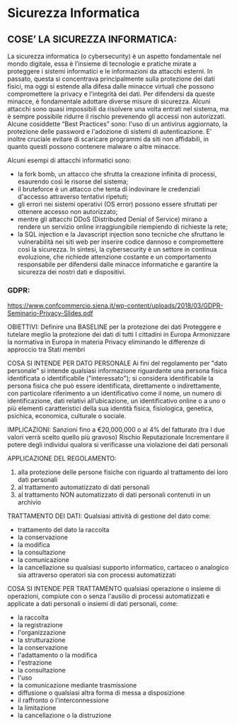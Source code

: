 # Sicurezza Informatica

## COSE’ LA SICUREZZA INFORMATICA:
La sicurezza informatica (o cybersecurity) è un aspetto fondamentale nel mondo digitale, essa è l’insieme di tecnologie e pratiche mirate a proteggere i sistemi informatici e le informazioni da attacchi esterni. 
In passato, questa si concentrava principalmente sulla protezione dei dati fisici, ma oggi si estende alla difesa dalle minacce virtuali che possono compromettere la privacy e l'integrità dei dati.
Per difendersi da queste minacce, è fondamentale adottare diverse misure di sicurezza. 
Alcuni attacchi sono quasi impossibili da risolvere una volta entrati nel sistema, ma è sempre possibile ridurre il rischio prevenendo gli accessi non autorizzati. 
Alcune cosiddette “Best Practices” sono: l'uso di un antivirus aggiornato, la protezione delle password e l'adozione di sistemi di autenticazione. 
E’ inoltre cruciale evitare di scaricare programmi da siti non affidabili, in quanto questi possono contenere malware o altre minacce.

Alcuni esempi di attacchi informatici sono: 
- la fork bomb, un attacco che sfrutta la creazione infinita di processi, esaurendo così le risorse del sistema;
- il bruteforce è un attacco che tenta di indovinare le credenziali d'accesso attraverso tentativi ripetuti;
- gli errori nei sistemi operativi (OS error) possono essere sfruttati per ottenere accesso non autorizzato;
- mentre gli attacchi DDoS (Distributed Denial of Service) mirano a rendere un servizio online irraggiungibile riempiendo di richieste la rete;
- la SQL injection e la Javascript injection sono tecniche che sfruttano le vulnerabilità nei siti web per inserire codice dannoso e compromettere così la sicurezza.
In sintesi, la cybersecurity è un settore in continua evoluzione, che richiede attenzione costante e un comportamento responsabile per difendersi dalle minacce informatiche e garantire la sicurezza dei nostri dati e dispositivi.



### GDPR:
https://www.confcommercio.siena.it/wp-content/uploads/2018/03/GDPR-Seminario-Privacy-Slides.pdf

OBIETTIVI:
Definire una BASELINE per la protezione dei dati Proteggere e tutelare meglio la protezione dei dati di tutti I cittadini in Europa Armonizzare la normativa in Europa in materia Privacy eliminando le differenze di approccio tra Stati membri 


COSA SI INTENDE PER DATO PERSONALE 
Ai fini del regolamento per "dato personale” si intende qualsiasi informazione riguardante una persona fisica identificata o identificabile ("interessato"); si considera identificabile la persona fisica che può essere identificata, direttamente o indirettamente, con particolare riferimento a un identificativo come il nome, un numero di identificazione, dati relativi all’ubicazione, un identificativo online o a uno o più elementi caratteristici della sua identità fisica, fisiologica, genetica, psichica, economica, culturale o sociale.


IMPLICAZIONI:
Sanzioni fino a €20,000,000 o al 4% del fatturato (tra I due valori verrà scelto quello più gravoso) Rischio Reputazionale Incrementare il potere degli individui qualora si verificasse una violazione dei dati personali


APPLICAZIONE DEL REGOLAMENTO:
1. alla protezione delle persone fisiche con riguardo al trattamento dei loro dati personali 
2. al trattamento automatizzato di dati personali 
3. al trattamento NON automatizzato di dati personali contenuti in un archivio

TRATTAMENTO DEI DATI:
Qualsiasi attività di gestione del dato come: 
- trattamento del dato la raccolta
- la conservazione
- la modifica
- la consultazione
- la comunicazione
- la cancellazione su qualsiasi supporto informatico, cartaceo o analogico
sia attraverso operatori sia con processi automatizzati

COSA SI INTENDE PER TRATTAMENTO
qualsiasi operazione o insieme di operazioni, compiute con o senza l'ausilio di processi automatizzati e applicate a dati personali o insiemi di dati personali, come:
- la raccolta
- la registrazione
- l'organizzazione
- la strutturazione
- la conservazione
- l'adattamento o la modifica 
- l'estrazione
- la consultazione
- l'uso
- la comunicazione mediante trasmissione
- diffusione o qualsiasi altra forma di messa a disposizione
- il raffronto o l'interconnessione
- la limitazione
- la cancellazione o la distruzione

